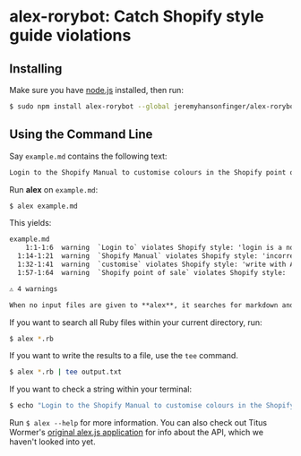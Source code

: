 # alex-rorybot: Catch Shopify style guide violations

## Installing

Make sure you have [node.js](https://nodejs.org/en/download/) installed, then run:

```sh
$ sudo npm install alex-rorybot --global jeremyhansonfinger/alex-rorybot
```

## Using the Command Line

Say `example.md` contains the following text:

```md
Login to the Shopify Manual to customise colours in the Shopify point of sale application. 
```

Run **alex** on `example.md`:

```sh
$ alex example.md
```

This yields:

```txt
example.md
    1:1-1:6  warning  `Login to` violates Shopify style: 'login is a noun, not a verb.' Use `Log into`.              login-to
  1:14-1:21  warning  `Shopify Manual` violates Shopify style: 'incorrect branded name.' Use `Shopify Help Center`.  help-centre
  1:32-1:41  warning  `customise` violates Shopify style: 'write with American spelling.' Use `customize`.           customise
  1:57-1:64  warning  `Shopify point of sale` violates Shopify style: 'incorrect branded name.' Use `Shopify POS`.   Shopify-point of sale

⚠ 4 warnings

When no input files are given to **alex**, it searches for markdown and text files in the current directory.

```
If you want to search all Ruby files within your current directory, run:

```sh
$ alex *.rb
```
If you want to write the results to a file, use the `tee` command.

```sh
$ alex *.rb | tee output.txt
```

If you want to check a string within your terminal:

```sh
$ echo "Login to the Shopify Manual to customise colours in the Shopify point of sale application." | alex
```

Run `$ alex --help` for more information. You can also check out Titus Wormer's [original alex.js application](https://github.com/wooorm/alex) for info about the API, which we haven't looked into yet.



